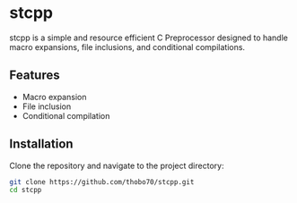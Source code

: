 # stcpp

stcpp is a simple and resource efficient C Preprocessor designed to handle macro expansions, file inclusions, and conditional compilations.

## Features

- Macro expansion
- File inclusion
- Conditional compilation

## Installation

Clone the repository and navigate to the project directory:

```sh
git clone https://github.com/thobo70/stcpp.git
cd stcpp
